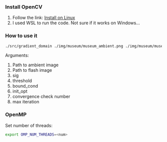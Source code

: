 ### Install OpenCV
1. Follow the link: [Install on Linux](https://docs.opencv.org/4.x/d7/d9f/tutorial_linux_install.html)
2. I used WSL to run the code. Not sure if it works on Windows...

### How to use it

```bash
./src/gradient_domain ./img/museum/museum_ambient.png ./img/museum/museum_flash.png 10 0.5 2 2 0.005 1000
```

Arguments:
1. Path to ambient image
2. Path to flash image
3. sig
4. threshold
5. bound_cond
6. init_opt
7. convergence check number
8. max iteration

### OpenMP
Set number of threads:
```bash
export OMP_NUM_THREADS=<num>
```